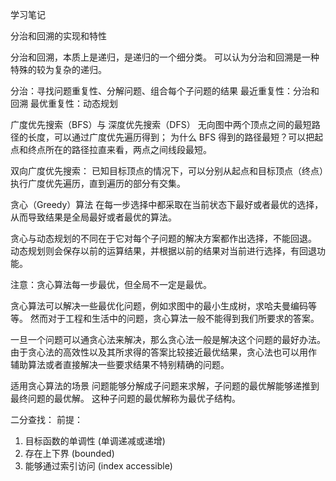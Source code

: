 学习笔记

分治和回溯的实现和特性

分治和回溯，本质上是递归，是递归的一个细分类。
可以认为分治和回溯是一种特殊的较为复杂的递归。

分治：寻找问题重复性、分解问题、组合每个子问题的结果
最近重复性：分治和回溯
最优重复性：动态规划

广度优先搜索（BFS）与 深度优先搜索（DFS）
无向图中两个顶点之间的最短路径的长度，可以通过广度优先遍历得到；
为什么 BFS 得到的路径最短？可以把起点和终点所在的路径拉直来看，两点之间线段最短。

双向广度优先搜索：
已知目标顶点的情况下，可以分别从起点和目标顶点（终点）执行广度优先遍历，直到遍历的部分有交集。


贪心（Greedy）算法
在每一步选择中都采取在当前状态下最好或者最优的选择，
从而导致结果是全局最好或者最优的算法。

贪心与动态规划的不同在于它对每个子问题的解决方案都作出选择，不能回退。
动态规划则会保存以前的运算结果，并根据以前的结果对当前进行选择，有回退功能。

注意：贪心算法每一步最优，但全局不一定是最优。

贪心算法可以解决一些最优化问题，例如求图中的最小生成树，求哈夫曼编码等等。
然而对于工程和生活中的问题，贪心算法一般不能得到我们所要求的答案。

一旦一个问题可以通贪心法来解决，那么贪心法一般是解决这个问题的最好办法。
由于贪心法的高效性以及其所求得的答案比较接近最优结果，贪心法也可以用作
辅助算法或者直接解决一些要求结果不特别精确的问题。

适用贪心算法的场景
问题能够分解成子问题来求解，子问题的最优解能够递推到最终问题的最优解。
这种子问题的最优解称为最优子结构。


二分查找：
前提：
1. 目标函数的单调性 (单调递减或递增)
2. 存在上下界 (bounded)
3. 能够通过索引访问 (index accessible)